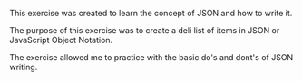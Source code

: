 This exercise was created to learn the concept of JSON and how to write it. 

The purpose of this exercise was to create a deli list of items in JSON or JavaScript Object Notation. 

The exercise allowed me to practice with the basic do's and dont's of JSON writing. 
